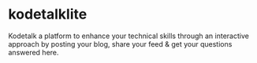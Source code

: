 # kodetalklite
Kodetalk a platform to enhance your technical skills through an interactive approach by posting your blog, share your feed &amp; get your questions answered here.
